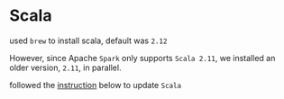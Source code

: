 Scala
=====

used `brew` to install scala, default was `2.12`

However, since Apache `Spark` only supports `Scala 2.11`, we installed an older version, `2.11`, in parallel.

followed the [instruction](https://stackoverflow.com/questions/32767204/how-to-install-an-older-version-of-scala) below to update `Scala`